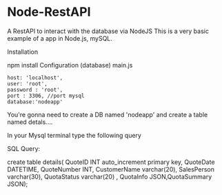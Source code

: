 # Node-RestAPI
A RestAPI to interact with the database via NodeJS
This is a very basic example of a app in Node.js, mySQL.

Installation

npm install
Configuration (database)
main.js

    host: 'localhost',
    user: 'root',
    password : 'root',
    port : 3306, //port mysql
    database:'nodeapp'	
    
You're gonna need to create a DB named 'nodeapp' and create a table named detals....

In your Mysql terminal type the following query

SQL Query:

create table details(
        QuoteID INT  auto_increment  primary key,
        QuoteDate DATETIME, QuoteNumber INT, 
        CustomerName varchar(20),
        SalesPerson varchar(30),
        QuotaStatus varchar(20) ,
        QuotaInfo JSON,QuotaSummary JSON);


